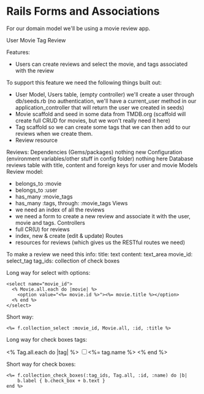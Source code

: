 # Rails Forms and Associations

For our domain model we'll be using a movie review app.

User 
Movie 
Tag
Review

Features:
- Users can create reviews and select the movie, and tags associated with the review

To support this feature we need the following things built out:
- User Model, Users table, (empty controller) we'll create a user through db/seeds.rb (no authentication, we'll have a current_user method in our application_controller that will return the user we created in seeds)
- Movie scaffold and seed in some data from TMDB.org (scaffold will create full CRUD for movies, but we won't really need it here)
- Tag scaffold so we can create some tags that we can then add to our reviews when we create them.
- Review resource

Reviews:
Dependencies (Gems/packages)
nothing new
Configuration (environment variables/other stuff in config folder)
nothing here
Database
reviews table with title, content and foreign keys for user and movie
Models
Review model:
  - belongs_to :movie
  - belongs_to :user
  - has_many :movie_tags
  - has_many :tags, through: :movie_tags
Views
  - we need an index of all the reviews
  - we need a form to create a new review and associate it with the user, movie and tags.
Controllers
  - full CR(U) for reviews
  - index, new & create (edit & update)
Routes
  - resources for reviews (which gives us the RESTful routes we need)

  To make a review we need this info:
  title: text
  content: text_area
  movie_id: select_tag
  tag_ids: collection of check boxes

Long way for select with options:
```
<select name="movie_id">
  <% Movie.all.each do |movie| %>
    <option value="<%= movie.id %>"><%= movie.title %></option>
  <% end %>
</select>
```
Short way:
```
<%= f.collection_select :movie_id, Movie.all, :id, :title %>
```
Long way for check boxes tags:

<% Tag.all.each do |tag| %>
  <label><input type="checkbox" name="review[tag_ids][]" value="<%= tag.id %>" /><%= tag.name %></label>
<% end %>

Short way for check boxes:

```
<%= f.collection_check_boxes(:tag_ids, Tag.all, :id, :name) do |b|
    b.label { b.check_box + b.text } 
end %>

```